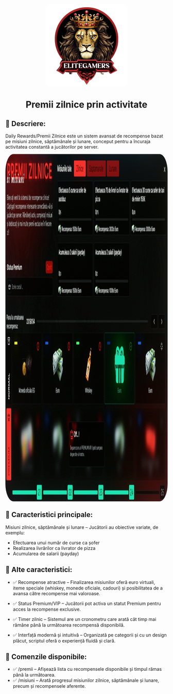 <img src="../public/elitegamers.png" alt="pozaRegulament" width="256" height="256" style="display: block; margin: 0px auto; border-radius: 1%; border-radius: 5%;">

#  <center> Premii zilnice prin activitate </center>

## 🐬 Descriere:

Daily Rewards/Premii Zilnice este un sistem avansat de recompense bazat pe misiuni zilnice, săptămânale și lunare, conceput pentru a încuraja activitatea constantă a jucătorilor pe server.

<img src="../public/dailyrewards/dailyrewards.png" alt="pozaRewards" width="1920" height="1080" style="display: block; margin: 0px auto; border-radius: 1%; border-radius: 5%;">

## 👻 Caracteristici principale:
Misiuni zilnice, săptămânale și lunare – Jucătorii au obiective variate, de exemplu:
- Efectuarea unui număr de curse ca șofer
- Realizarea livrărilor ca livrator de pizza
- Acumularea de salarii (payday)

## 🙌 Alte caracteristici:

- ✅ Recompense atractive – Finalizarea misiunilor oferă euro virtuali, iteme speciale (whiskey, monede oficiale, cadouri) și posibilitatea de a avansa către recompense mai valoroase.

- ✅ Status Premium/VIP – Jucătorii pot activa un statut Premium pentru acces la recompense exclusive.

- ✅ Timer zilnic – Sistemul are un cronometru care arată cât timp mai rămâne până la următoarea recompensă disponibilă.

- ✅ Interfață modernă și intuitivă – Organizată pe categorii și cu un design plăcut, scriptul oferă o experiență fluidă și clară.

## 📝 Comenzile disponibile:

- ✅ /premii – Afișează lista cu recompensele disponibile și timpul rămas până la următoarea.
- ✅ /misiuni – Arată progresul misiunilor zilnice, săptămânale și lunare, precum și recompensele aferente.